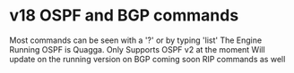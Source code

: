 # v18 OSPF and BGP commands
 Most commands can be seen with a '?' or by typing 'list'
 The Engine Running OSPF is Quagga. Only Supports OSPF v2 at the moment
 Will update on the running version on BGP
 coming soon RIP commands as well
